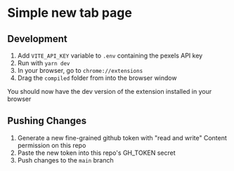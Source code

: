 # Simple new tab page

## Development

1. Add `VITE_API_KEY` variable to `.env` containing the pexels API key
2. Run with `yarn dev`
3. In your browser, go to `chrome://extensions`
4. Drag the `compiled` folder from into the browser window

You should now have the dev version of the extension installed in your browser

## Pushing Changes

1. Generate a new fine-grained github token with "read and write" Content permission on this repo
2. Paste the new token into this repo's GH_TOKEN secret
3. Push changes to the `main` branch
